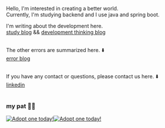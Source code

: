 Hello, I'm interested in creating a better world.<br>
Currently, I'm studying backend and I use java and spring boot.

I'm writing about the development here. <br>
[study blog](https://yatta.tistory.com) && [development thinking blog](https://medium.com/@lje0818ovo ) <br><br>

The other errors are summarized here. ⬇️ <br>
[error blog](https://helll-o.tistory.com) <br><br>

If you have any contact or questions, please contact us here. ⬇️ <br>
[linkedin](https://www.linkedin.com/feed) <br><br>

### my pat 👾👾
<a href="https://dragcave.net/view/1UXR2"><img src="https://dragcave.net/image/1UXR2.gif" style="border-width:0" alt="Adopt one today!"/></a><a href="https://dragcave.net/view/KHwOq"><img src="https://dragcave.net/image/KHwOq.gif" style="border-width:0" alt="Adopt one today!"/></a>

